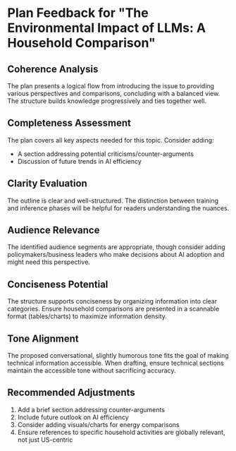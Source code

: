 # Plan Feedback for "The Environmental Impact of LLMs: A Household Comparison"

## Coherence Analysis
The plan presents a logical flow from introducing the issue to providing various perspectives and comparisons, concluding with a balanced view. The structure builds knowledge progressively and ties together well.

## Completeness Assessment
The plan covers all key aspects needed for this topic. Consider adding:
- A section addressing potential criticisms/counter-arguments
- Discussion of future trends in AI efficiency

## Clarity Evaluation
The outline is clear and well-structured. The distinction between training and inference phases will be helpful for readers understanding the nuances.

## Audience Relevance
The identified audience segments are appropriate, though consider adding policymakers/business leaders who make decisions about AI adoption and might need this perspective.

## Conciseness Potential
The structure supports conciseness by organizing information into clear categories. Ensure household comparisons are presented in a scannable format (tables/charts) to maximize information density.

## Tone Alignment
The proposed conversational, slightly humorous tone fits the goal of making technical information accessible. When drafting, ensure technical sections maintain the accessible tone without sacrificing accuracy.

## Recommended Adjustments
1. Add a brief section addressing counter-arguments
2. Include future outlook on AI efficiency
3. Consider adding visuals/charts for energy comparisons
4. Ensure references to specific household activities are globally relevant, not just US-centric 